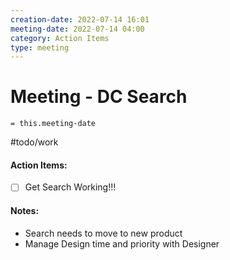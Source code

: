 ```yaml
---
creation-date: 2022-07-14 16:01 
meeting-date: 2022-07-14 04:00
category: Action Items
type: meeting
---
```


# Meeting - DC Search
`= this.meeting-date`

#todo/work 

#### Action Items:

- [ ] Get Search Working!!!

#### Notes:
- Search needs to move to new product
- Manage Design time and priority with Designer